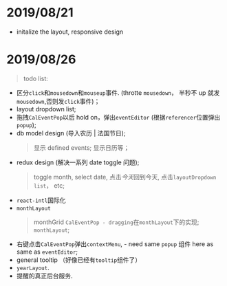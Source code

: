 # 2019/08/21

-   initalize the layout, responsive design

# 2019/08/26

> todo list:
-   区分`click`和`mousedown`和`mouseup`事件. (throtte `mousedown`， 半秒不 up 就发`mousedown`,否则发`click`事件)；
-   layout dropdown list;
-   拖拽`CalEventPop`以后 hold on，弹出`eventEditor` (根据`referencer`位置弹出`popup`);
-   db model design (导入农历 | 法国节日);
    > 显示 defined events;
    > 显示日历等；
-   redux design (解决一系列 date toggle 问题);
    > toggle month, select date, 点击*今天*回到今天, 点击`layoutDropdown list`， etc;
-   `react-intl`国际化
-   `monthLayout`
    > monthGrid
    > `CalEventPop - dragging`在`monthLayout`下的实现;
    > `monthLayout`;
-   右键点击`CalEventPop`弹出`contextMenu`, - need same `popup` 组件 here as same as `eventEditor`;
-   general tooltip （好像已经有`tooltip`组件了）
-   `yearLayout`.
-   提醒的真正后台服务.
